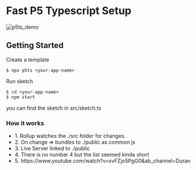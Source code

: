 <h1>Fast P5 Typescript Setup</h1>

![p5ts_demo](https://user-images.githubusercontent.com/68161803/167474944-85252cd7-632d-45cc-ab52-e9865057cfd2.png)

<h2> Getting Started </h2>

<p1>Create a template </p1>

```
$ npx p5ts <your-app-name>
```

<p1>Run sketch</p1>

```
$ cd <your-app-name>
$ npm start
```

you can find the sketch in src/sketch.ts

<h3>How it works</h3>
<ul>
<li> 
1. Rollup watches the ./src folder for changes. 
</li>
<li> 
2. On change => bundles to ./public as common js
</li>
<li> 
3. Live Server linked to ./public
</li>
<li> 
4. There is no number 4 but the list seemed kinda short
</li>
<li> 
5. https://www.youtube.com/watch?v=xvFZjo5PgG0&ab_channel=Duran
</li>
</ul>
